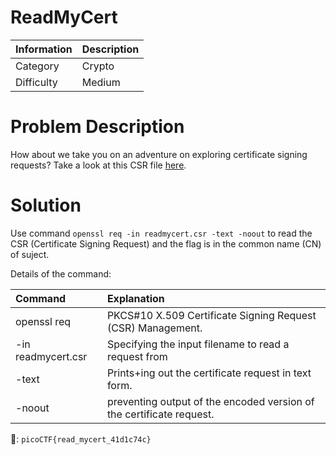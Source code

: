 # ReadMyCert

| Information | Description |
| :-- | :-- |
| Category | Crypto |
| Difficulty | Medium |

# Problem Description

How about we take you on an adventure on exploring certificate signing requests?
Take a look at this CSR file [here](https://artifacts.picoctf.net/c/426/readmycert.csr).

# Solution

Use command `openssl req -in readmycert.csr -text -noout` to read the CSR (Certificate Signing Request) and the flag is in the common name (CN) of suject.

Details of the command:

| Command | Explanation |
| :-- | :-- |
| openssl req | PKCS#10 X.509 Certificate Signing Request (CSR) Management. |
| -in readmycert.csr | Specifying the input filename to read a request from |
| -text	| Prints+ing out the certificate request in text form. |
| -noout | preventing output of the encoded version of the certificate request. |

:triangular_flag_on_post:: `picoCTF{read_mycert_41d1c74c}`
